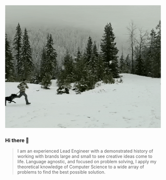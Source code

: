 # ![jcuffney readme header](https://github.com/jcuffney/jcuffney/blob/master/imgs/running.gif?raw=true)

### Hi there 👋

> I am an experienced Lead Engineer with a demonstrated history of working with brands large and small to see creative ideas come to life. Language agnostic, and focused on problem solving, I apply my theoretical knowledge of Computer Science to a wide array of problems to find the best possible solution.

<!--
**jcuffney/jcuffney** is a ✨ _special_ ✨ repository because its `README.md` (this file) appears on your GitHub profile.

Here are some ideas to get you started:

- 🔭 I’m currently working on ...
- 🌱 I’m currently learning ...
- 👯 I’m looking to collaborate on ...
- 🤔 I’m looking for help with ...
- 💬 Ask me about ...
- 📫 How to reach me: ...
- 😄 Pronouns: ...
- ⚡ Fun fact: ...
-->


